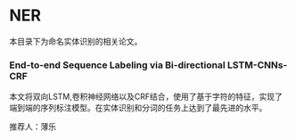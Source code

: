 # NER

本目录下为命名实体识别的相关论文。

### End-to-end Sequence Labeling via Bi-directional LSTM-CNNs-CRF

本文将双向LSTM,卷积神经网络以及CRF结合，使用了基于字符的特征，实现了端到端的序列标注模型。在实体识别和分词的任务上达到了最先进的水平。

推荐人：薄乐
